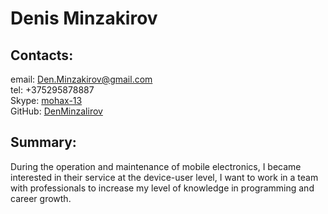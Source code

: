 # Denis Minzakirov
## Contacts:
email: [Den.Minzakirov@gmail.com](Den.Minzakirov@gmail.com)  
tel: +375295878887  
Skype: [mohax-13](skype:mohax-13?chat)  
GitHub: [DenMinzalirov](https://github.com/DenMinzalirov)  
## Summary:
During the operation and maintenance of mobile electronics, I became interested in their service at the device-user level, I want to work in a team with professionals to increase my level of knowledge in programming and career growth.